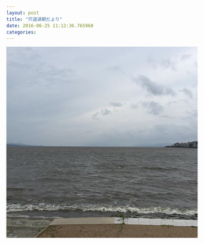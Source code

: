 ```yaml
---
layout: post
title: "宍道湖朝だより"
date: 2016-06-25 11:12:36.765960
categories: 
---
```


![](/assets/images/201606/13532006_1737252479846326_52307211_n.jpg)


